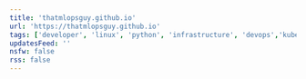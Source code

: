 ```yaml
---
title: 'thatmlopsguy.github.io'
url: 'https://thatmlopsguy.github.io'
tags: ['developer', 'linux', 'python', 'infrastructure', 'devops','kubernetes', 'machine learning']
updatesFeed: ''
nsfw: false
rss: false
---
```

